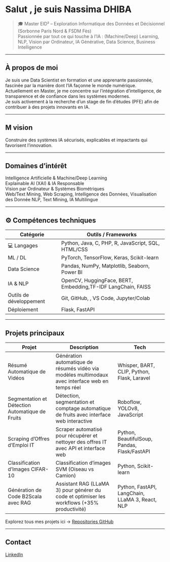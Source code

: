 # Salut , je suis Nassima DHIBA

> 🎓 Master EID² – Exploration Informatique des Données et Décisionnel (Sorbonne Paris Nord & FSDM Fès)  
>  Passionnée par tout ce qui touche à l’IA : (Machine/Deep) Learning, NLP, Vision par Ordinateur, IA Générative, Data Science, Business Intelligence  

---

##  À propos de moi
Je suis une Data Scientist en formation et une apprenante passionnée, fascinée par la manière dont l’IA façonne le monde numérique.  
Actuellement en Master, je me concentre sur l’intégration d’intelligence, de transparence et de confiance dans les systèmes modernes.  
Je suis activement à la recherche d’un stage de fin d’études (PFE) afin de contribuer à des projets innovants en IA.  

---

## M vision
Construire des systèmes IA sécurisés, explicables et impactants qui favorisent l’innovation.  

---

##  Domaines d’intérêt
   Intelligence Artificielle & Machine/Deep Learning  
   Explainable AI (XAI) & IA Responsable  
   Vision par Ordinateur & Systèmes Biométriques  
   Web/Text Mining, Web Scraping, Intelligence des Données, Visualisation des Donnée
   NLP, Text Mining, IA Multilingue  

---

## ⚙️ Compétences techniques
| Catégorie | Outils / Frameworks |
|----------|------------------|
| 💻 Langages | Python, Java, C, PHP, R, JavaScript, SQL, HTML/CSS |
|  ML / DL | PyTorch, TensorFlow, Keras, Scikit-learn |
|  Data Science | Pandas, NumPy, Matplotlib, Seaborn, Power BI |
|  IA & NLP | OpenCV, HuggingFace,  BERT, Embedding,TF-IDF  LangChain, FAISS |
|  Outils de développement | Git, GitHub, , VS Code, Jupyter/Colab |
|  Déploiement | Flask, FastAPI |


---

##   Projets principaux
| Projet |   Description |   Tech |
|---------|----------------|----------|
| Résumé Automatique de Vidéos | Génération automatique de résumés vidéo via modèles multimodaux avec interface web en temps réel | Whisper, BART, CLIP, Python, Flask, Laravel |
| Segmentation et Détection Automatique de Fruits | Détection, segmentation et comptage automatique de fruits avec interface web interactive | Roboflow, YOLOv8, JavaScript |
| Scraping d’Offres d’Emploi IT | Scraper automatisé pour récupérer et nettoyer des offres IT avec API et interface web | Python, BeautifulSoup, Pandas, Flask/FastAPI |
| Classification d’Images CIFAR-10 | Classification d’images SVM (Oiseau vs Camion) | Python, Scikit-learn |
| Génération de Code B2Scala avec RAG | Assistant RAG (LLaMA 3) pour générer du code et optimiser les workflows (+35% productivité) | Python, FastAPI, LangChain, LLaMA 3, React, NLP |

 Explorez tous mes projets ici → [Repositories GitHub](https://github.com/nassimadhiba?tab=repositories)

---


 
 

##  Contact
[LinkedIn]([ton-lien](https://www.linkedin.com/in/nassima-dhiba))   
 
